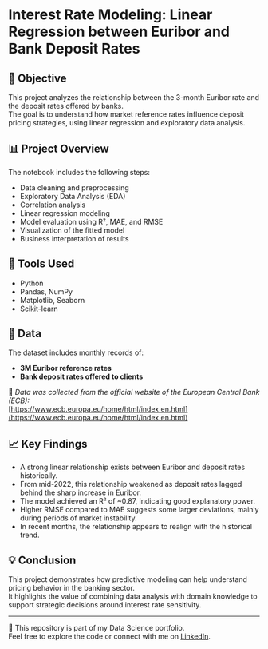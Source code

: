 # Interest Rate Modeling: Linear Regression between Euribor and Bank Deposit Rates

## 📌 Objective

This project analyzes the relationship between the 3-month Euribor rate and the deposit rates offered by banks.  
The goal is to understand how market reference rates influence deposit pricing strategies, using linear regression and exploratory data analysis.

## 📊 Project Overview

The notebook includes the following steps:

- Data cleaning and preprocessing
- Exploratory Data Analysis (EDA)
- Correlation analysis
- Linear regression modeling
- Model evaluation using R², MAE, and RMSE
- Visualization of the fitted model
- Business interpretation of results

## 🔧 Tools Used

- Python
- Pandas, NumPy
- Matplotlib, Seaborn
- Scikit-learn

## 📁 Data

The dataset includes monthly records of:
- **3M Euribor reference rates**
- **Bank deposit rates offered to clients**

📌 *Data was collected from the official website of the European Central Bank (ECB):*  
[https://www.ecb.europa.eu/home/html/index.en.html](https://www.ecb.europa.eu/home/html/index.en.html)

## 📈 Key Findings

- A strong linear relationship exists between Euribor and deposit rates historically.
- From mid-2022, this relationship weakened as deposit rates lagged behind the sharp increase in Euribor.
- The model achieved an R² of ~0.87, indicating good explanatory power.
- Higher RMSE compared to MAE suggests some larger deviations, mainly during periods of market instability.
- In recent months, the relationship appears to realign with the historical trend.

## 💡 Conclusion

This project demonstrates how predictive modeling can help understand pricing behavior in the banking sector.  
It highlights the value of combining data analysis with domain knowledge to support strategic decisions around interest rate sensitivity.

---

📂 This repository is part of my Data Science portfolio.  
Feel free to explore the code or connect with me on [LinkedIn](https://www.linkedin.com/in/paula-gottert/).

